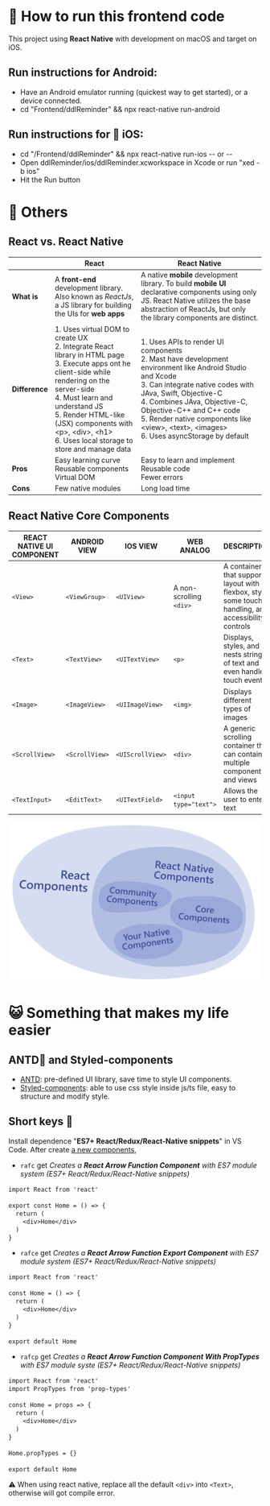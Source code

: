 # :athletic_shoe: How to run this frontend code
This project using **React Native** with development on macOS and target on iOS.

## Run instructions for Android:
   - Have an Android emulator running (quickest way to get started), or a device connected.
   - cd "Frontend/ddlReminder" && npx react-native run-android
  
## Run instructions for  iOS:
   - cd "/Frontend/ddlReminder" && npx react-native run-ios
    -- or --
   - Open ddlReminder/ios/ddlReminder.xcworkspace in Xcode or run "xed -b ios"
   - Hit the Run button


# :memo: Others
## React vs. React Native
| |React|React Native|
|-|-----|------------|
|**What is**|A **front-end** development library. Also known as *ReactJs*, a JS library for building the UIs for **web apps**|A native **mobile** development library. To build **mobile UI** declarative components using only JS. React Native utilizes the base abstraction of ReactJs, but only the library components are distinct.|
|**Difference**|1. Uses virtual DOM to create UX<br>2. Integrate React library in HTML page<br> 3. Execute apps ont he client-side while rendering on the server-side<br> 4. Must learn and understand JS<br> 5. Render HTML-like (JSX) components with \<p>, \<div>, \<h1> <br> 6. Uses local storage to store and manage data|1. Uses APIs to render UI components<br> 2. Mast have development environment like Android Studio and Xcode<br> 3. Can integrate native codes with JAva, Swift, Objective-C<br>4. Combines JAva, Objective-C, Objective-C++ and C++ code<br> 5. Render native components like \<view>, \<text>, \<images> <br> 6. Uses asyncStorage by default|
|**Pros**|Easy learning curve<br> Reusable components<br>Virtual DOM|Easy to learn and implement<br> Reusable code<br>Fewer errors|
|**Cons**|Few native modules|Long load time|

## React Native Core Components
|REACT NATIVE UI COMPONENT|ANDROID VIEW|IOS VIEW|WEB ANALOG|DESCRIPTION|
|-------------------------|------------|--------|----------|-----------|
|`<View>`|`<ViewGroup>`|`<UIView>`|A non-scrolling `<div>`|A container that supports layout with flexbox, style, some touch handling, and accessibility controls|
|`<Text>`|`<TextView>`|`<UITextView>`|`<p>`|Displays, styles, and nests strings of text and even handles touch events|
|`<Image>`|`<ImageView>`|`<UIImageView>`|`<img>`|Displays different types of images|
|`<ScrollView>`|`<ScrollView>`|`<UIScrollView>`|`<div>`|A generic scrolling container that can contain multiple components and views|
|`<TextInput>`|`<EditText>`|`<UITextField>`|`<input type="text">`|Allows the user to enter text|


![React Native Components](/img/ReactNativeComponents.png)



# :smiley_cat: Something that makes my life easier

## ANTD:ant: and Styled-components
- [ANTD](https://rn.mobile.ant.design/docs/react/introduce-cn): pre-defined UI library, save time to style UI components.
- [Styled-components](https://styled-components.com): able to use css style inside js/ts file, easy to structure and modify style.

## Short keys :rocket:
Install dependence "**ES7+ React/Redux/React-Native snippets**" in VS Code. After create <u>a new components</u>,
- `rafc` get *Creates a **React Arrow Function Component** with ES7 module system (ES7+ React/Redux/React-Native snippets)*
```tsx
import React from 'react'

export const Home = () => {
  return (
    <div>Home</div>
  )
}
```
- `rafce` get *Creates a **React Arrow Function Export Component** with ES7 module system (ES7+ React/Redux/React-Native snippets)*
```tsx
import React from 'react'

const Home = () => {
  return (
    <div>Home</div>
  )
}

export default Home
```
- `rafcp` get *Creates a **React Arrow Function Component With PropTypes** with ES7 module syste (ES7+ React/Redux/React-Native snippets)*
```tsx
import React from 'react'
import PropTypes from 'prop-types'

const Home = props => {
  return (
    <div>Home</div>
  )
}

Home.propTypes = {}

export default Home
```
:warning: When using react native, replace all the default `<div>` into `<Text>`, otherwise will got compile error.